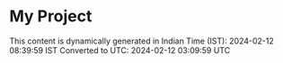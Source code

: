 # My Project

This content is dynamically generated in Indian Time (IST): 2024-02-12 08:39:59 IST
Converted to UTC: 2024-02-12 03:09:59 UTC
